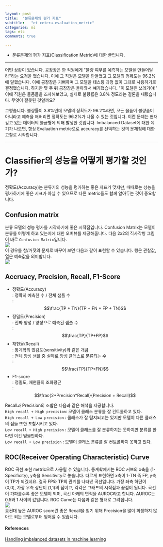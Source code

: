 ```yaml
---

layout: post
title:  "분류문제의 평가 지표"
subtitle:   "et cetera-evaluation_metric"
categories: ml
tags: etc
comments: true

---
```


- 분류문제의 평가 지표(Classification Metric)에 대한 글입니다.

---  

어떤 상황이 있습니다. 공장장은 한 직원에게 "불량 여부를 예측하는 모델을 만들어달라"라는 요청을 했습니다. 
이에 그 직원은 모델을 만들었고 그 모델의 정확도는 96.2%에 달했습니다. 이에 공장장은 기뻐하며 그 모델을 테스팅 
과정 없이 그대로 사용하기로 결정했습니다. 하지만 몇 주 뒤 공장장은 돌아와서 얘기했습니다. "이 모델은 쓰레기야!" 
이에 직원은 물품들을 조사해보았고, 실제로 불량률은 3.8% 정도라는 결론을 내렸습니다. 무엇이 잘못된 것일까요?  

그렇습니다. 불량률이 3.8%인데 모델의 정확도가 96.2%라면, 모든 물품이 불량품이 아니라고 예측을 해버리면 정확도는 
96.2%가 나올 수 있는 것입니다. 이런 문제는 현재 갖고 있는 데이터의 불균형에 의해 발생한 것입니다. Imbalanced 
Dataset에 대한 얘기가 나오면, 항상 Evaluation metric으로 accuracy를 선택하는 것의 문제점에 대한 고찰로 시작합니다.  

---  

# Classifier의 성능을 어떻게 평가할 것인가?  
정확도(Accuracy)는 분류기의 성능을 평가하는 좋은 지표가 맞지만, 때때로는 성능을 평가하기에 좋은 지표가 아닐 수 있으므로 
다른 metric들도 함께 알아두는 것이 중요합니다. 

## Confusion matrix  
분류 모델의 성능 평가를 시작하기에 좋은 시작점입니다. Confusion Matrix는 모델이 분류를 어떻게 하고 있는지에 대한 
오버뷰를 제공해줍니다. 다음 2x2의 직사각형 그림이 바로 `Confusion Matrix`입니다.  
![](https://miro.medium.com/max/2104/1*Yslau43QN1pEU4jkGiq-pw.png)  
이 경우를 참/거짓의 문제로 바꾸어 보면 다음과 같이 표현할 수 있습니다. 행은 관찰값, 열은 예측값을 의미합니다.   
![](https://t1.daumcdn.net/cfile/tistory/995C7A3359E629C812)  

## Accruacy, Precision, Recall, F1-Score  

- 정확도(Accuracy)  
  : 정확히 예측한 수 / 전체 샘플 수  
  : $$\frac{TP + TN}{TP + FN + FP + TN}$$
- 정밀도(Precision)  
  : 진짜 양성 / 양성으로 예측된 샘플 수  
  : $$\frac{TP}{TP+FP}$$  
- 재현율(Recall)  
  : 통계학의 민감도(sensitivity)와 같은 개념  
  : 전체 양성 샘플 중 실제로 양성 클래스로 분류되는 수  
  : $$\frac{TP}{TP+FN}$$  
- F1-score  
  : 정밀도, 재현율의 조화평균  
  : $$\frac{2*Precision*Recall}{Precision + Recall}$$  

Recall과 Precision의 조합은 다음과 같은 해석을 제공합니다.   
`High recall + High precision`: 모델이 클래스 분류를 잘 컨트롤하고 있다.  
`High recall + Low precision` : 쿨래스가 잘 탐지되고는 있지만 모델이 다른 클래스의 점들 또한 포함시키고 있다.  
`Low recall + High precision` : 모델이 클래스를 잘 분류하지는 못하지만 분류를 한다면 이건 믿을만하다.  
`Low recall + Low precision` : 모델이 클래스 분류를 잘 컨트롤하지 못하고 있다.  

## ROC(Receiver Operating Characteristic) Curve  
ROC 곡선 또한 metric으로 사용될 수 있습니다. 통계학에서는 ROC 커브의 x축을 (1-Specificity), y축을 Sensitivity로 
놓습니다. 다르게 표현하면 x축이 1-TN 즉 FP, y축이 TP가 되겠네요. 결국 FP와 TP의 관계를 나타낸 곡선입니다. 
가장 좌측 하단이 (0,0), 가장 우측 상단이 (1,1)의 점이고, 각각은 그래프의 시작점과 끝점이 됩니다. 곡선이 가파를수록 
좋은 모델이 되며, 곡선 아래의 면적을 AUROC라고 합니다. AUROC는 0.5와 1 사이의 값입니다. ROC Curve는 다음과 같은 형태로 그려집니다.  
![](https://miro.medium.com/max/4885/1*thHBCWlaKWIkouryKBh6Wg.jpeg)  
요컨대 높은 AUROC score란 좋은 Recall을 얻기 위해 Precision을 많이 희생하지 않아도 되는 모델로부터 얻어질 수 있습니다.  




#### References  
[Handling imbalanced datasets in machine learning](https://towardsdatascience.com/handling-imbalanced-datasets-in-machine-learning-7a0e84220f28)  
